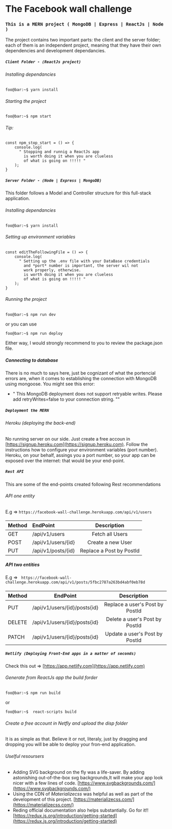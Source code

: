 # The Facebook wall challenge


### `This is a MERN project ( MongoDB | Express | ReactJs | Node )`

The project contains two important parts: the client and the server folder; each of them is an independent project, meaning that they have their own dependencies and development dependancies.

##### `Client Folder - (ReactJs project)`
###### Installing dependancies
```console
foo@bar:~$ yarn install
```

###### Starting the project
```console
foo@bar:~$ npm start
```
###### Tip:
```console
const npm_stop_start = () => { 
    console.log(
      " Stopping and runnig a ReactJs app 
        is worth doing it when you are clueless
        of what is going on !!!!! " 
    );
}
```
##### `Server Folder - (Node | Express | MongoDB)`
This folder follows a Model and Controller structure for this full-stack application.
###### Installing dependancies
```console
foo@bar:~$ yarn install
```
###### Setting up environment variables
```console
const editTheFollowingFile = () => { 
    console.log(
      " Setting up the .env file with your DataBase credentials
        and *port* number is important, the server wil not 
        work properly, otherwise.
        is worth doing it when you are clueless
        of what is going on !!!!! " 
    );
}
```

###### Running the project
```console
foo@bar:~$ npm run dev 
```
or you can use 
```console
foo@bar:~$ npm run deploy 
```
 Either way, I would strongly recommend to you to review the package.json file.
##### Connecting to database


There is no much to says here, just be cognizant of what the portencial errors are, when it comes to establishing the connection with MongoDB using mongoose. You might see this error:

* " This MongoDB deployment does not support retryable writes. Please add retryWrites=false to your connection string. ""
##### `Deployment the MERN `
###### Heroku (deploying the back-end)
No running server on our side. Just create a free accoun in [https://signup.heroku.com](https://signup.heroku.com). Follow the instructions how to configure your environment variables (port number). Heroku, on your behalf, assings you a port number, so your app can be exposed over the internet: that would be your end-point.
##### `Rest API  `
This are some of the end-points created following Rest recommendations
###### API one entity
E.g =>  `https://facebook-wall-challenge.herokuapp.com/api/v1/users`
####
| Method      | EndPoint            | Description               |
| :---        | :----               |         :---:             |
| GET         | /api/v1/users       | Fetch all Users           |
| POST        | /api/v1/users/{id}  | Create a new User         |
| PUT         | /api/v1/posts/{id}  | Replace a Post by PostId  |


##### API two entities
E.g =>  ` https://facebook-wall-challenge.herokuapp.com/api/v1/posts/5fbc2787a263bd4abf0eb78d`

####
| Method|   EndPoint                 | Description                    |
| :---  |    :----:                  |                :---:           |
|PUT    |/api/v1/users/{id}/posts{id}|Replace a user's Post by PostId |
|DELETE |/api/v1/users/{id}/posts{id}|Delete a user's Post by PostId  |
|PATCH  |/api/v1/users/{id}/posts{id}|Update a user's Post by PostId  |


##### `Netlify (Deploying Front-End apps in a matter of seconds)`
Check this out => [https://app.netlify.com](https://app.netlify.com)
######  Generate from ReactJs app the build forder 
```console
foo@bar:~$ npm run build
```
or
```console
foo@bar:~$  react-scripts build
```

###### Create a free account in Netfly and upload the disp folder
It is as simple as that. Believe it or not, literaly, just by dragging and dropping you will be able to deploy your fron-end application.

###### Uselful resoursers
* Adding SVG background on the fly was a life-saver. By adding astonishing out-of-the-box svg backgrounds,It will make your app look nicer with a few lines of code.
 [https://www.svgbackgrounds.com/](https://www.svgbackgrounds.com/)
* Using the CDN of *Materializecss* was helpful as well as part of the development of this project.
[https://materializecss.com/](https://materializecss.com/)
* Reding official documentation also helps substantially. Go for it!! [https://redux.js.org/introduction/getting-started](https://redux.js.org/introduction/getting-started)




